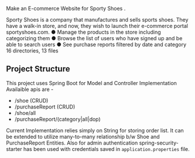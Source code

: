 Make an E-commerce Website for Sporty Shoes .


Sporty Shoes is a company that manufactures and sells sports shoes. They have a walk-in store, and now, they wish to launch their e-commerce portal sportyshoes.com.
● Manage the products in the store including categorizing them
● Browse the list of users who have signed up and be able to search users
● See purchase reports filtered by date and category
16 directories, 13 files

## Project Structure
This project uses Spring Boot for Model and Controller Implementation
Availaible apis are -
  - /shoe (CRUD)
  - /purchaseReport (CRUD)
  - /shoe/all
  - /purchaseReport/(category|all|dop)

Current Implementation relies simply on String for storing order list.
It can be extended to utilize many-to-many relationship b/w Shoe and PurchaseReport Entities.
Also for admin authentication spring-security-starter has been used with credentials saved in `application.properties` file.
